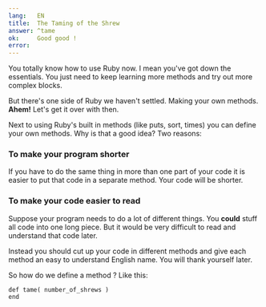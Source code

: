 ```yaml
---
lang:   EN
title:  The Taming of the Shrew
answer: ^tame
ok:     Good good !
error:  
---
```


You totally know how to use Ruby now. I mean you've got down the essentials.
You just need to keep learning more methods and try out more complex blocks.

But there's one side of Ruby we haven't settled. Making your own methods.
__Ahem!__ Let's get it over with then.

Next to using Ruby's built in methods (like puts, sort, times) you can define
your own methods. Why is that a good idea? Two reasons:

### To make your program shorter
If you have to do the same thing in more than one part of your code it is easier
to put that code in a separate method. Your code will be shorter.

### To make your code easier to read
Suppose your program needs to do a lot of different things.
You __could__ stuff all code into one long piece. But it would be very difficult to
read and understand that code later.

Instead you should cut up your code in different methods and give each method an easy to
understand English name. You will thank yourself later.

So how do we define a method ? Like this:

    def tame( number_of_shrews )
    end
